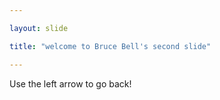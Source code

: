 ```yaml
---

layout: slide

title: "welcome to Bruce Bell's second slide"

---
```


Use the left arrow to go back!
